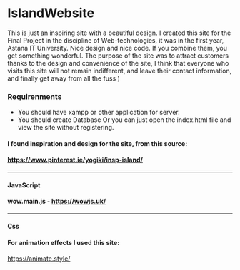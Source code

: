 # IslandWebsite
This is just an inspiring site with a beautiful design. I created this site for the Final Project in the discipline of Web-technologies, it was in the first year, Astana IT University.
Nice design and nice code. If you combine 
them, you get something wonderful. The purpose of the site was to attract customers thanks to the 
design and convenience of the site, I think that everyone who visits this site will not remain 
indifferent, and leave their contact information, and finally get away from all the fuss )
### Requirenments
- You should have xampp or other application for server.
- You should create Database
Or you can just open the index.html file and view the site without registering.
#### I found inspiration and design for the site, from this source: 

#### https://www.pinterest.ie/yogiki/insp-island/
-----------------------------------------------------------------------
#### JavaScript

#### wow.main.js - https://wowjs.uk/
------------------------------------------------------------------------
#### Css
#### For animation effects I used this site:

https://animate.style/
